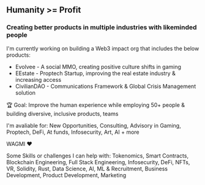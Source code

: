 <h2> Humanity >= Profit </h2> 


<h3> Creating better products in multiple industries with likeminded people</h3>

  I'm currently working on building a Web3 impact org that includes the below products:  
  <ul>
  <li>Evolvee - A social MMO, creating positive culture shifts in gaming</li>
  <li>EEstate - Proptech Startup, improving the real estate industry & increasing access</li>
  <li>CivilianDAO - Communications Framework & Global Crisis Management solution</li> 
  </ul>

  🏆 Goal: Improve the human experience while employing 50+ people & building diversive, inclusive products, teams

  I'm avaliable for: 
  New Opportunities, 
  Consulting, 
  Advisory  in Gaming, Proptech, DeFi, At funds, Infosecurity, Art, AI + more

  WAGMI ❤️

  Some Skills or challenges I can help with: Tokenomics, Smart Contracts, Blockchain Engineering, Full Stack Engineering, Infosecurity, DeFi, NFTs, VR,    Solidity, Rust, Data Science, AI, ML & Recruitment, Business Development, Product Development, Marketing

<!--
**mattreallycodes/mattreallycodes** is a ✨ _special_ ✨ repository because its `README.md` (this file) appears on your GitHub profile.

Here are some ideas to get you started:

- 🔭 I’m currently working on ...
- 🌱 I’m currently learning ...
- 👯 I’m looking to collaborate on ...
- 🤔 I’m looking for help with ...
- 💬 Ask me about ...
- 📫 How to reach me: ...
- 😄 Pronouns: ...
- ⚡ Fun fact: ...
-->


